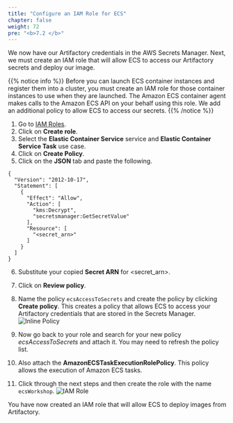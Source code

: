 ```yaml
---
title: "Configure an IAM Role for ECS"
chapter: false
weight: 72
pre: "<b>7.2 </b>"
---
```

We now have our Artifactory credentials in the AWS Secrets Manager. Next, we must create an IAM role that will allow ECS to access our Artifactory secrets and deploy our image. 

{{% notice info %}}
Before you can launch ECS container instances and register them into a cluster, you must create an IAM role for those container instances to use when they are launched. The Amazon ECS container agent makes calls to the Amazon ECS API on your behalf using this role. We add an additional policy to allow ECS to access our secrets.
{{% /notice %}}

1. Go to [IAM Roles](https://us-east-1.console.aws.amazon.com/iam/home?#/roles).
2. Click on **Create role**.
3. Select the **Elastic Container Service** service and **Elastic Container Service Task** use case.
4. Click on **Create Policy**.
5. Click on the **JSON** tab and paste the following.

```
{
  "Version": "2012-10-17",
  "Statement": [
    {
      "Effect": "Allow",
      "Action": [
        "kms:Decrypt",
        "secretsmanager:GetSecretValue"
      ],
      "Resource": [
        "<secret_arn>"   
      ]
    }
  ]
}

```

6. Substitute your copied **Secret ARN** for \<secret_arn\>.

7. Click on **Review policy**.
8. Name the policy ```ecsAccessToSecrets``` and create the policy by clicking **Create policy**. This creates a policy that allows ECS to access your Artifactory credentials that are stored in the Secrets Manager.
![Inline Policy](/images/inline-policy.png)
9. Now go back to your role and search for your new policy _ecsAccessToSecrets_ and attach it. You may need to refresh the policy list. 
10. Also attach the **AmazonECSTaskExecutionRolePolicy**. This policy allows the execution of Amazon ECS tasks.
11. Click through the next steps and then create the role with the name ```ecsWorkshop```.
![IAM Role](/images/iam-role.png)

You have now created an IAM role that will allow ECS to deploy images from Artifactory.
